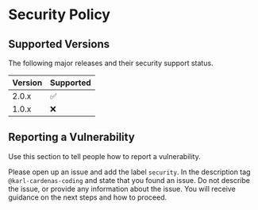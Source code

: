 # Security Policy

## Supported Versions

The following major releases and their security support status.

| Version | Supported          |
| ------- | ------------------ |
| 2.0.x   | :white_check_mark: |
| 1.0.x   | :x:                |

## Reporting a Vulnerability

Use this section to tell people how to report a vulnerability.

Please open up an issue and add the label `security`. In the description tag `@karl-cardenas-coding` and state that you found an issue. 
Do not describe the issue, or provide any information about the issue. You will receive guidance on the next steps and how to proceed. 
